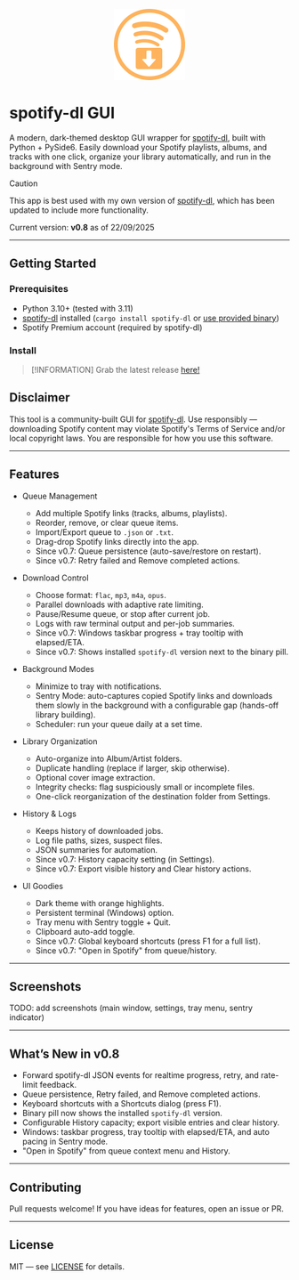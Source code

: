 <p align="center">
  <img src="assets/logo.png" alt="spotify-dl-gui logo" width="128"/>
</p>

# spotify-dl GUI

A modern, dark-themed desktop GUI wrapper for [spotify-dl](https://github.com/GuillemCastro/spotify-dl), built with Python + PySide6.
Easily download your Spotify playlists, albums, and tracks with one click, organize your library automatically, and run in the background with Sentry mode.

> [!CAUTION]
> This app is best used with my own version of [spotify-dl](https://github.com/z-er/spotify-dl), which has been updated to include more functionality.

Current version: **v0.8** as of 22/09/2025

---

## Getting Started

### Prerequisites
- Python 3.10+ (tested with 3.11)
- [spotify-dl](https://github.com/GuillemCastro/spotify-dl) installed (`cargo install spotify-dl` or [use provided binary](https://github.com/z-er/spotify-dl))
- Spotify Premium account (required by spotify-dl)

### Install
> [!INFORMATION]
> Grab the latest release [here!](https://github.com/z-er/spotify-dl-gui/releases)

## Disclaimer

This tool is a community-built GUI for [spotify-dl](https://github.com/GuillemCastro/spotify-dl).
Use responsibly — downloading Spotify content may violate Spotify's Terms of Service and/or local copyright laws.
You are responsible for how you use this software.

---

## Features

- Queue Management
  - Add multiple Spotify links (tracks, albums, playlists).
  - Reorder, remove, or clear queue items.
  - Import/Export queue to `.json` or `.txt`.
  - Drag-drop Spotify links directly into the app.
  - Since v0.7: Queue persistence (auto-save/restore on restart).
  - Since v0.7: Retry failed and Remove completed actions.

- Download Control
  - Choose format: `flac`, `mp3`, `m4a`, `opus`.
  - Parallel downloads with adaptive rate limiting.
  - Pause/Resume queue, or stop after current job.
  - Logs with raw terminal output and per-job summaries.
  - Since v0.7: Windows taskbar progress + tray tooltip with elapsed/ETA.
  - Since v0.7: Shows installed `spotify-dl` version next to the binary pill.

- Background Modes
  - Minimize to tray with notifications.
  - Sentry Mode: auto-captures copied Spotify links and downloads them slowly in the background with a configurable gap (hands-off library building).
  - Scheduler: run your queue daily at a set time.

- Library Organization
  - Auto-organize into Album/Artist folders.
  - Duplicate handling (replace if larger, skip otherwise).
  - Optional cover image extraction.
  - Integrity checks: flag suspiciously small or incomplete files.
  - One-click reorganization of the destination folder from Settings.

- History & Logs
  - Keeps history of downloaded jobs.
  - Log file paths, sizes, suspect files.
  - JSON summaries for automation.
  - Since v0.7: History capacity setting (in Settings).
  - Since v0.7: Export visible history and Clear history actions.

- UI Goodies
  - Dark theme with orange highlights.
  - Persistent terminal (Windows) option.
  - Tray menu with Sentry toggle + Quit.
  - Clipboard auto-add toggle.
  - Since v0.7: Global keyboard shortcuts (press F1 for a full list).
  - Since v0.7: "Open in Spotify" from queue/history.

---

## Screenshots

TODO: add screenshots (main window, settings, tray menu, sentry indicator)

---

## What’s New in v0.8

- Forward spotify-dl JSON events for realtime progress, retry, and rate-limit feedback.
- Queue persistence, Retry failed, and Remove completed actions.
- Keyboard shortcuts with a Shortcuts dialog (press F1).
- Binary pill now shows the installed `spotify-dl` version.
- Configurable History capacity; export visible entries and clear history.
- Windows: taskbar progress, tray tooltip with elapsed/ETA, and auto pacing in Sentry mode.
- "Open in Spotify" from queue context menu and History.

---

## Contributing

Pull requests welcome! If you have ideas for features, open an issue or PR.

---

## License

MIT — see [LICENSE](LICENSE) for details.

